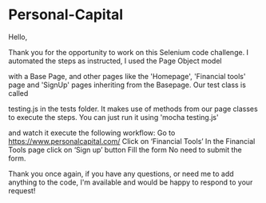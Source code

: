 # Personal-Capital

Hello,

Thank you for the opportunity to work on this Selenium code challenge. I automated the steps as instructed, I used the Page Object model 

with a Base Page, and other pages like the 'Homepage', 'Financial tools' page and 'SignUp' pages inheriting from the Basepage. Our test class is called

testing.js in the tests folder. It makes use of methods from our page classes to execute the steps. You can just run it using 'mocha testing.js'

and watch it execute the following workflow: Go to  https://www.personalcapital.com/
                                              Click on ‘Financial Tools’
                                              In the Financial Tools page click on ‘Sign up’ button
                                              Fill the form
                                              No need to submit the form.
                                              
 Thank you once again, if you have any questions, or need me to add anything to the code, I'm available and would be happy to respond to your request!
